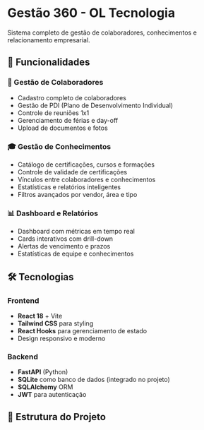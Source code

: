 # Gestão 360 - OL Tecnologia

Sistema completo de gestão de colaboradores, conhecimentos e relacionamento empresarial.

## 🚀 Funcionalidades

### 👥 Gestão de Colaboradores
- Cadastro completo de colaboradores
- Gestão de PDI (Plano de Desenvolvimento Individual)
- Controle de reuniões 1x1
- Gerenciamento de férias e day-off
- Upload de documentos e fotos

### 🎓 Gestão de Conhecimentos
- Catálogo de certificações, cursos e formações
- Controle de validade de certificações
- Vínculos entre colaboradores e conhecimentos
- Estatísticas e relatórios inteligentes
- Filtros avançados por vendor, área e tipo

### 📊 Dashboard e Relatórios
- Dashboard com métricas em tempo real
- Cards interativos com drill-down
- Alertas de vencimento e prazos
- Estatísticas de equipe e conhecimentos

## 🛠️ Tecnologias

### Frontend
- **React 18** + Vite
- **Tailwind CSS** para styling
- **React Hooks** para gerenciamento de estado
- Design responsivo e moderno

### Backend
- **FastAPI** (Python)
- **SQLite** como banco de dados (integrado no projeto)
- **SQLAlchemy** ORM
- **JWT** para autenticação

## 📁 Estrutura do Projeto

